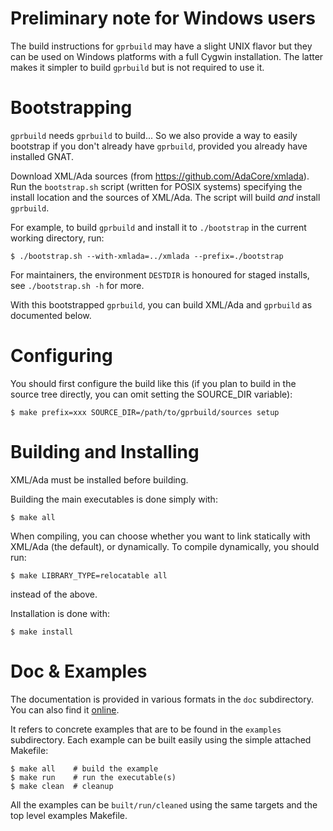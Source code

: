Preliminary note for Windows users
==================================

The build instructions for `gprbuild` may have a slight UNIX flavor but they can
be used on Windows platforms with a full Cygwin installation. The latter makes
it simpler to build `gprbuild` but is not required to use it.

Bootstrapping
=============

`gprbuild` needs `gprbuild` to build... So we also provide a way to
easily bootstrap if you don't already have `gprbuild`, provided you
already have installed GNAT.

Download XML/Ada sources (from https://github.com/AdaCore/xmlada).
Run the `bootstrap.sh` script (written for POSIX systems) specifying the
install location and the sources of XML/Ada. The script will build *and*
install `gprbuild`.

For example, to build `gprbuild` and install it to `./bootstrap` in the current
working directory, run:

    $ ./bootstrap.sh --with-xmlada=../xmlada --prefix=./bootstrap

For maintainers, the environment `DESTDIR` is honoured for staged installs, see
`./bootstrap.sh -h` for more.

With this bootstrapped `gprbuild`, you can build XML/Ada and `gprbuild`
as documented below.

Configuring
===========

You should first configure the build like this (if you plan to build in
the source tree directly, you can omit setting the SOURCE_DIR variable):

    $ make prefix=xxx SOURCE_DIR=/path/to/gprbuild/sources setup

Building and Installing
=======================

XML/Ada must be installed before building.

Building the main executables is done simply with:

    $ make all

When compiling, you can choose whether you want to link statically with XML/Ada
(the default), or dynamically. To compile dynamically, you should run:

    $ make LIBRARY_TYPE=relocatable all

instead of the above.

Installation is done with:

    $ make install

Doc & Examples
==============

The documentation is provided in various formats in the `doc` subdirectory. You
can also find it
[online](http://docs.adacore.com/gprbuild-docs/html/gprbuild_ug.html).

It refers to concrete examples that are to be found in the `examples`
subdirectory. Each example can be built easily using the simple attached
Makefile:

    $ make all    # build the example
    $ make run    # run the executable(s)
    $ make clean  # cleanup

All the examples can be `built/run/cleaned` using the same targets and the top
level examples Makefile.
